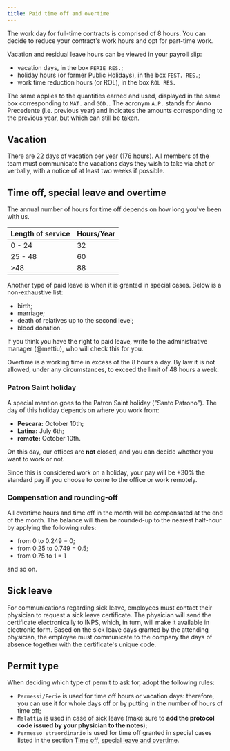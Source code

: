 ```yaml
---
title: Paid time off and overtime
---
```

The work day for full-time contracts is comprised of 8 hours. You can decide to reduce your
contract's work hours and opt for part-time work.

Vacation and residual leave hours can be viewed in your payroll slip:

- vacation days, in the box `FERIE RES.`;
- holiday hours (or former Public Holidays), in the box `FEST. RES.`;
- work time reduction hours (or ROL), in the box `ROL RES.`

The same applies to the quantities earned and used, displayed in the same box corresponding to 
`MAT.` and `GOD.`. The acronym `A.P.` stands for Anno Precedente (i.e. previous year) and indicates
the amounts corresponding to the previous year, but which can still be taken.

## Vacation

There are 22 days of vacation per year (176 hours). All members of the team must communicate the
vacations days they wish to take via chat or verbally, with a notice of at least two weeks if
possible. 

## Time off, special leave and overtime

The annual number of hours for time off depends on how long you've been with us.

| Length of service       | Hours/Year |
|-------------------------|------------|
| 0 - 24                  |    32      |
| 25 - 48                 |    60      |
| >48                     |    88      |

Another type of paid leave is when it is granted in special cases. Below is a non-exhaustive list:

- birth;
- marriage;
- death of relatives up to the second level;
- blood donation.

If you think you have the right to paid leave, write to the administrative manager (@mettiu), who
will check this for you.

Overtime is a working time in excess of the 8 hours a day. By law it is not allowed, under any
circumstances, to exceed the limit of 48 hours a week.

### Patron Saint holiday

A special mention goes to the Patron Saint holiday ("Santo Patrono"). The day of this holiday 
depends on where you work from:

- **Pescara:** October 10th;
- **Latina:** July 6th;
- **remote:** October 10th.

On this day, our offices are **not** closed, and you can decide whether you want to work or not.

Since this is considered work on a holiday, your pay will be +30% the standard pay if you choose
to come to the office or work remotely.

### Compensation and rounding-off

All overtime hours and time off in the month will be compensated at the end of the month. The
balance will then be rounded-up to the nearest half-hour by applying the following rules:

- from 0 to 0.249 = 0;
- from 0.25 to 0.749 = 0.5;
- from 0.75 to 1 = 1

and so on.

## Sick leave

For communications regarding sick leave, employees must contact their physician to request a sick 
leave certificate. The physician will send the certificate electronically to INPS, which, in turn, 
will make it available in electronic form. Based on the sick leave days granted by the attending 
physician, the employee must  communicate to the company the days of absence together with the
certificate's unique code.

## Permit type

When deciding which type of permit to ask for, adopt the following rules:

- `Permessi/Ferie` is used for time off hours or vacation days: therefore, you can use it for
  whole days off or by putting in the number of hours of time off; 
- `Malattia` is used in case of sick leave (make sure to **add the protocol code issued by your
  physician to the notes**);
- `Permesso straordinario` is used for time off granted in special cases listed in the section
  [Time off, special leave and overtime](#time-off-special-leave-and-overtime).
